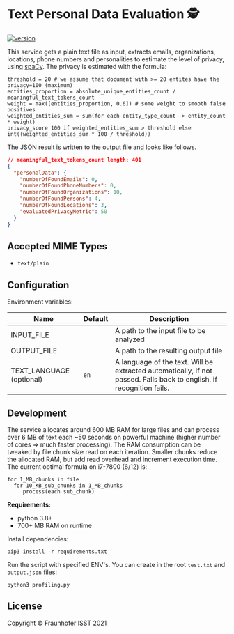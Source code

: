 # Text Personal Data Evaluation 🕵️

[![version](https://img.shields.io/badge/text--personal--data--evaluation-v3.0.0-green)](https://github.com/FraunhoferISST/diva/tree/main/faas/text-personal-data-evaluation)

This service gets a plain text file as input, extracts emails, organizations, locations, phone numbers and personalities to estimate the level of privacy,
using [spaCy](https://spacy.io/).
The privacy is estimated with the formula:

```
threshold = 20 # we assume that document with >= 20 entites have the privacy=100 (maximum)
entities_proportion = absolute_unique_entities_count / meaningful_text_tokens_count
weight = max([entities_proportion, 0.6]) # some weight to smooth false positives
weighted_entities_sum = sum(for each entity_type_count -> entity_count * weight)
privacy_score 100 if weighted_entities_sum > threshold else int((weighted_entities_sum * 100 / threshold))
```

The JSON result is written to the output file and looks like follows.

```json
// meaningful_text_tokens_count length: 401
{
  "personalData": {
    "numberOfFoundEmails": 0,
    "numberOfFoundPhoneNumbers": 0,
    "numberOfFoundOrganizations": 10,
    "numberOfFoundPersons": 4,
    "numberOfFoundLocations": 3,
    "evaluatedPrivacyMetric": 50
  }
}
```


## Accepted MIME Types

+ `text/plain`

## Configuration

Environment variables:

Name | Default | Description
--- | --- | ---
INPUT_FILE    |  |  A path to the input file to be analyzed
OUTPUT_FILE  | |  A path to the resulting output file
TEXT_LANGUAGE (optional)  |`en` |  A language of the text. Will be extracted automatically, if not passed. Falls back to english, if recognition fails.

## Development

The service allocates around 600 MB RAM for large files and can process over 6 MB of text each ~50 seconds on powerful machine 
(higher number of cores => much faster processing). The RAM consumption can be tweaked by file chunk size read on each
iteration. Smaller chunks reduce the allocated RAM, but add read overhead and increment execution time.
The current optimal formula on i7-7800 (6/12) is:

```
for 1_MB_chunks in file
  for 10_KB_sub_chunks in 1_MB_chunks
     process(each sub_chunk)
```



**Requirements:**
+ python 3.8+
+ 700+ MB RAM on runtime

Install dependencies:

```
pip3 install -r requirements.txt
```

Run the script with specified ENV's. You can create in the root `test.txt` and `output.json` files:

```
python3 profiling.py
```

## License

Copyright © Fraunhofer ISST 2021
